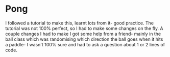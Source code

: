 # Pong
I followed a tutorial to make this, learnt lots from it- good practice.
The tutorial was not 100% perfect, so I had to make some changes on the fly. A couple changes I had to make I got some help from a friend- mainly in the ball class
which was randomising which direction the ball goes when it hits a paddle- I wasn't 100% sure and had to ask a question about 1 or 2 lines of code.
